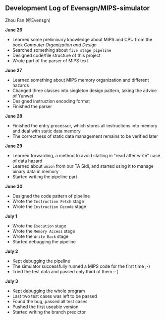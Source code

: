 ## Development Log of Evensgn/MIPS-simulator

Zhou Fan (@Evensgn)

**June 26**
* Learned some preliminary knowledge about MIPS and CPU from the book *Computer Organization and Design*
* Searched something about `five stage pipeline`
* Designed code/file structure of this project
* Wrote part of the parser of MIPS text

**June 27**
* Learned something about MIPS memory organization and different hazards
* Changed three classes into singleton design pattern, taking the advice of Yunwei
* Designed instruction encoding format
* Finished the parser

**June 28**
* Finished the entry processor, which stores all instructions into memory and deal with static data memory
* The correctness of static data management remains to be verified later

**June 29**
* Learned forwarding, a method to avoid stalling in "read after write" case of data hazard
* Learned about `union` from our TA Sidi, and started using it to manage binary data in memory
* Started writing the pipeline part

**June 30**
* Designed the code pattern of pipeline
* Wrote the `Instruction Fetch` stage
* Wrote the `Instruction Decode` stage

**July 1**
* Wrote the `Execution` stage
* Wrote the `Memory Access` stage
* Wrote the `Write Back` stage
* Started debugging the pipeline

**July 2**
* Kept debugging the pipeline
* The simulator successfully runned a MIPS code for the first time ;-)
* Tried the test data and passed only third of them :-(

**July 3**
* Kept debugging the whole program
* Last two test cases was left to be passed
* Found the bug, passed all test cases
* Pushed the first useable version
* Started writing the branch predictor

